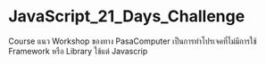 # JavaScript_21_Days_Challenge
Course แนว Workshop ของทาง PasaComputer เป็นการทำโปรเจคที่ไม่มีการใช้ Framework หรือ Library ใช้แต่ Javascrip
